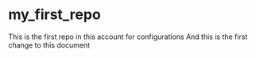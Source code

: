 # my_first_repo
This is the first repo in this account for configurations 
And this is the first change to this document
